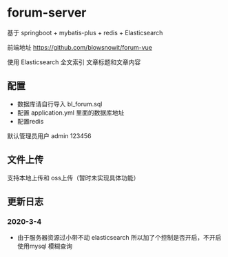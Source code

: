 # forum-server
基于 springboot + mybatis-plus + redis + Elasticsearch

前端地址 https://github.com/blowsnowit/forum-vue

使用 Elasticsearch 全文索引 文章标题和文章内容
## 配置
- 数据库请自行导入 bl_forum.sql
- 配置 application.yml 里面的数据库地址
- 配置redis

默认管理员用户 admin 123456


## 文件上传
支持本地上传和 oss上传（暂时未实现具体功能）

## 更新日志
### 2020-3-4
- 由于服务器资源过小带不动 elasticsearch 所以加了个控制是否开启，不开启使用mysql 模糊查询

